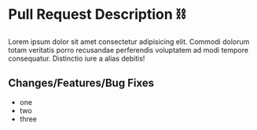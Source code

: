 # Pull Request Description ⛓️

Lorem ipsum dolor sit amet consectetur adipisicing elit. Commodi dolorum totam veritatis porro recusandae perferendis voluptatem ad modi tempore consequatur. Distinctio iure a alias debitis!

## Changes/Features/Bug Fixes

- one
- two
- three